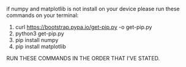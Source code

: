 if numpy and matplotlib is not install on your device please run these commands on your terminal:
1) curl https://bootstrap.pypa.io/get-pip.py -o get-pip.py
2) python3 get-pip.py
3) pip install numpy
4) pip install matplotlib

RUN THESE COMMANDS IN THE ORDER THAT I'VE STATED. 
